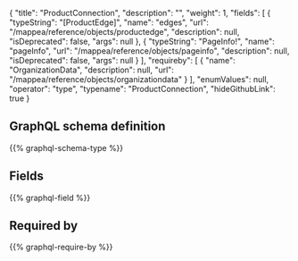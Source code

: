 {
  "title": "ProductConnection",
  "description": "",
  "weight": 1,
  "fields": [
    {
      "typeString": "[ProductEdge]",
      "name": "edges",
      "url": "/mappea/reference/objects/productedge",
      "description": null,
      "isDeprecated": false,
      "args": null
    },
    {
      "typeString": "PageInfo!",
      "name": "pageInfo",
      "url": "/mappea/reference/objects/pageinfo",
      "description": null,
      "isDeprecated": false,
      "args": null
    }
  ],
  "requireby": [
    {
      "name": "OrganizationData",
      "description": null,
      "url": "/mappea/reference/objects/organizationdata"
    }
  ],
  "enumValues": null,
  "operator": "type",
  "typename": "ProductConnection",
  "hideGithubLink": true
}
## GraphQL schema definition

{{% graphql-schema-type %}}

## Fields

{{% graphql-field %}}

## Required by

{{% graphql-require-by %}}
